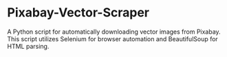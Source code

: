 # Pixabay-Vector-Scraper
 A Python script for automatically downloading vector images from Pixabay. This script utilizes Selenium for browser automation and BeautifulSoup for HTML parsing.
